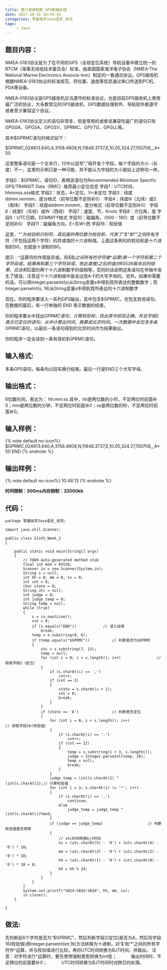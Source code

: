```yaml
---
title: 第六周编程题_GPS数据处理
date: 2017-10-16 18:59:45
categories: 零基础学Java语言_翁恺
tags:
     - Java
---
```

## 题目内容：
NMEA-0183协议是为了在不同的GPS（全球定位系统）导航设备中建立统一的BTCM（海事无线电技术委员会）标准，由美国国家海洋电子协会（NMEA-The National Marine Electronics Associa-tion）制定的一套通讯协议。GPS接收机根据NMEA-0183协议的标准规范，将位置、速度等信息通过串口传送到PC机、PDA等设备。

NMEA-0183协议是GPS接收机应当遵守的标准协议，也是目前GPS接收机上使用最广泛的协议，大多数常见的GPS接收机、GPS数据处理软件、导航软件都遵守或者至少兼容这个协议。

NMEA-0183协议定义的语句非常多，但是常用的或者说兼容性最广的语句只有$GPGGA、$GPGSA、$GPGSV、$GPRMC、$GPVTG、$GPGLL等。

其中$GPRMC语句的格式如下：

$GPRMC,024813.640,A,3158.4608,N,11848.3737,E,10.05,324.27,150706,,,A*50

这里整条语句是一个文本行，行中以逗号“,”隔开各个字段，每个字段的大小（长度）不一，这里的示例只是一种可能，并不能认为字段的大小就如上述例句一样。

字段0：$GPRMC，语句ID，表明该语句为Recommended Minimum Specific GPS/TRANSIT Data（RMC）推荐最小定位信息
字段1：UTC时间，hhmmss.sss格式
字段2：状态，A=定位，V=未定位
字段3：纬度ddmm.mmmm，度分格式（前导位数不足则补0）
字段4：纬度N（北纬）或S（南纬）
字段5：经度dddmm.mmmm，度分格式（前导位数不足则补0）
字段6：经度E（东经）或W（西经）
字段7：速度，节，Knots
字段8：方位角，度
字段9：UTC日期，DDMMYY格式
字段10：磁偏角，（000 - 180）度（前导位数不足则补0）
字段11：磁偏角方向，E=东W=西
字段16：校验值

这里，“*”为校验和识别符，其后面的两位数为校验和，代表了“$”和“*”之间所有字符（不包括这两个字符）的异或值的十六进制值。上面这条例句的校验和是十六进制的50，也就是十进制的80。

提示：^运算符的作用是异或。将$和*之间所有的字符做^运算(第一个字符和第二个字符异或，结果再和第三个字符异或，依此类推)之后的值对65536取余后的结果，应该和*后面的两个十六进制数字的值相等，否则的话说明这条语句在传输中发生了错误。注意这个十六进制值中是会出现A-F的大写字母的。另外，如果你需要的话，可以用Integer.parseInt(s)从String变量s中得到其所表达的整数数字；而Integer.parseInt(s, 16)从String变量s中得到其所表达的十六进制数字

现在，你的程序要读入一系列GPS输出，其中包含$GPRMC，也包含其他语句。在数据的最后，有一行单独的
END
表示数据的结束。

你的程序要从中找出$GPRMC语句，计算校验和，找出其中校验正确，并且字段2表示已定位的语句，从中计算出时间，换算成北京时间。一次数据中会包含多条$GPRMC语句，以最后一条语句得到的北京时间作为结果输出。

你的程序一定会读到一条有效的$GPRMC语句。

## 输入格式:
多条GPS语句，每条均以回车换行结束。最后一行是END三个大写字母。

## 输出格式：
6位数时间，表达为：
hh:mm:ss
其中，hh是两位数的小时，不足两位时前面补0；mm是两位数的分钟，不足两位时前面补0；ss是两位数的秒，不足两位时前面补0。

## 输入样例：
{% note default  no-icon%}
$GPRMC,024813.640,A,3158.4608,N,11848.3737,E,10.05,324.27,150706,,,A*50
END
{% endnote %}

## 输出样例：
{% note default  no-icon%}
10:48:13
{% endnote %}

**时间限制：500ms内存限制：32000kb**

## 代码：
```
package 零基础学Java语言_翁恺;

import java.util.Scanner;

public class Sixth_Week_2
{

	public static void main(String[] args)
	{
		// TODO Auto-generated method stub
		final int mod = 65536;
		Scanner in = new Scanner(System.in);
		String s = null;
		int hh = 0, mm = 0, ss = 0;
		int cnt = 0;
		char state = 0;
		String utc = null;
		int judge = 0;
		int judge_temp = 0;
		String temp = null;
		while (true)
		{
			s = in.nextLine();
			cnt = 0;
			if (s.equals("END"))			// 读入结束
				break;
			temp = s.substring(0, 6);
			if (temp.equals("$GPRMC"))			// 判断是否为$GPRMC
			{
				utc = s.substring(7, 13);
				temp = null;
				for (int i = 0; i < s.length(); i++)				// 获取字段2（定位）
				{
					if (s.charAt(i) == ',')
						cnt++;
					if (cnt == 2)
					{
						state = s.charAt(i + 1);
						cnt = 0;
						break;
					}
				}
				if (state == 'A')				// 判断是否定位
				{
					for (int i = 0; i < s.length(); i++)					// 获取字段16(校验值）
					{
						if (s.charAt(i) == ',')
							cnt++;
						if (cnt == 12)
						{
							temp = s.substring(i + 3, s.length());
							judge = Integer.parseInt(temp, 16);
							temp = null;
							break;
						}
					}
					judge_temp = (int)s.charAt(1) ^ (int)s.charAt(2);// 计算校验值
					for (int i = 3; s.charAt(i) != '*'; i++)
					{
						if (s.charAt(i) == ',')
							continue;
						else
							judge_temp = judge_temp ^ (int)s.charAt(i)%mod;
					}
					if (judge == judge_temp)					// 判断校验值是否相等
					{
						// utc时间转换bjt时间
						ss = (utc.charAt(5) - '0') + (utc.charAt(4) - '0') * 10;
						mm = (utc.charAt(3) - '0') + (utc.charAt(2) - '0') * 10;
						hh = (utc.charAt(1) - '0') + (utc.charAt(0) - '0') * 10 + 8;
						hh = hh % 24;
					}
				}
			}
		}
		System.out.printf("%02d:%02d:%02d", hh, mm, ss);
		in.close();
	}

}
```
## 做法:
先判断前6个字符是否为“$GPRMC"，然后判断字段2(定位)是否为A，然后将字段16(校验值)用Integer.parseInt(str,16)方法转换为十进制，对'$'和‘*’之间的所有字符作^运算，并与校验值进行比较，再将UTC时间转换为BJT时间，并输出。
注意：对字符进行^运算时，要先使用强制类型转换为int型；
　　　输出时间时，不足两位的前面要补0；
　　　UTC时间转换为BJT时间时对跨日的处理。